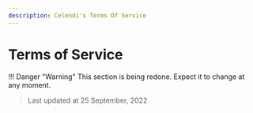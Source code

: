 ```yaml
---
description: Celendi's Terms Of Service
---
```

# Terms of Service
!!! Danger "Warning"
    This section is being redone. Expect it to change at any moment.

> Last updated at 25 September, 2022